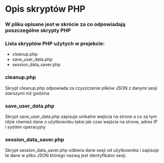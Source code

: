 # Opis skryptów PHP
### W pliku opisane jest w skrócie za co odpowiadają poszczególne skrypty PHP

### Lista skryptów PHP użytych w projekcie:
- cleanup.php 
- save_user_data.php
- session_data_saver.php

### cleanup.php
Skrypt cleanup.php odpowiada za czyszczenie plików JSON z danymi sesji starszymi niż godzina
### save_user_data.php
Skrypt save_user_data.php zapisuje unikalne wejścia na strone a co za tym idzie również dane o użytkowniku takie jak czas wejścia na strone, adres IP i system operacyjny
### session_data_saver.php
Skrypt session_data_saver.php odbiera dane sesji od użytkownika i zapisuje te dane w pliku JSON którego nazwą jest identyfikator sesji.